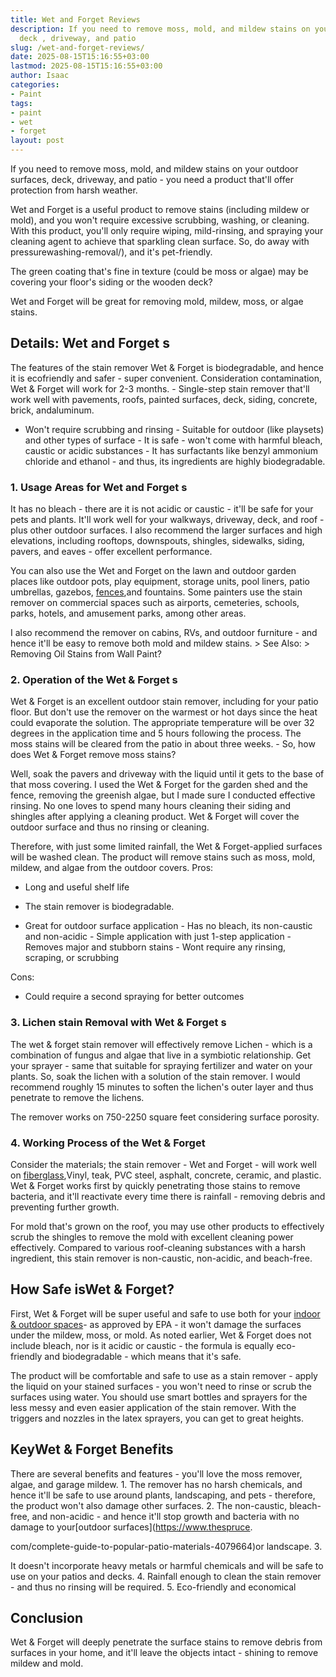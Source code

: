 ```yaml
---
title: Wet and Forget Reviews
description: If you need to remove moss, mold, and mildew stains on your outdoor surfaces,
  deck , driveway, and patio
slug: /wet-and-forget-reviews/
date: 2025-08-15T15:16:55+03:00
lastmod: 2025-08-15T15:16:55+03:00
author: Isaac
categories:
- Paint
tags:
- paint
- wet
- forget
layout: post
---
```

If you need to remove moss, mold, and mildew stains on your outdoor surfaces, deck, driveway, and patio - you need a product that'll offer protection from harsh weather.

Wet and Forget is a useful product to remove stains (including mildew or mold), and you won't require excessive scrubbing, washing, or cleaning. With this product, you'll only require wiping, mild-rinsing, and spraying your cleaning agent to achieve that sparkling clean surface. So, do away with pressurewashing-removal/), and it's pet-friendly.

The green coating that's fine in texture (could be moss or algae) may be covering your floor's siding or the wooden deck?

Wet and Forget will be great for removing mold, mildew, moss, or algae stains.

##  Details: Wet and Forget s

The features of the stain remover Wet & Forget is biodegradable, and hence it is ecofriendly and safer - super convenient. Consideration contamination, Wet & Forget will work for 2-3 months. - Single-step stain remover that'll work well with pavements, roofs, painted surfaces, deck, siding, concrete, brick, andaluminum.

- Won't require scrubbing and rinsing - Suitable for outdoor (like playsets) and other types of surface - It is safe - won't come with harmful bleach, caustic or acidic substances - It has surfactants like benzyl ammonium chloride and ethanol - and thus, its ingredients are highly biodegradable.

###  1. Usage Areas for Wet and Forget s

It has no bleach - there are it is not acidic or caustic - it'll be safe for your pets and plants. It'll work well for your walkways, driveway, deck, and roof - plus other outdoor surfaces. I also recommend the larger surfaces and high elevations, including rooftops, downspouts, shingles, sidewalks, siding, pavers, and eaves - offer excellent performance.

You can also use the Wet and Forget on the lawn and outdoor garden places like outdoor pots, play equipment, storage units, pool liners, patio umbrellas, gazebos, [fences](https://pestpolicy.com/best-stain-for-redwood-fence/),and fountains. Some painters use the stain remover on commercial spaces such as airports, cemeteries, schools, parks, hotels, and amusement parks, among other areas.

I also recommend the remover on cabins, RVs, and outdoor furniture - and hence it'll be easy to remove both mold and mildew stains. > See Also: > Removing Oil Stains from Wall Paint?

###  2. Operation of the Wet & Forget s

Wet & Forget is an excellent outdoor stain remover, including for your patio floor. But don't use the remover on the warmest or hot days since the heat could evaporate the solution. The appropriate temperature will be over 32 degrees in the application time and 5 hours following the process. The moss stains will be cleared from the patio in about three weeks. - So, how does Wet & Forget remove moss stains?

Well, soak the pavers and driveway with the liquid until it gets to the base of that moss covering. I used the Wet & Forget for the garden shed and the fence, removing the greenish algae, but I made sure I conducted effective rinsing. No one loves to spend many hours cleaning their siding and shingles after applying a cleaning product. Wet & Forget will cover the outdoor surface and thus no rinsing or cleaning.

Therefore, with just some limited rainfall, the Wet & Forget-applied surfaces will be washed clean. The product will remove stains such as moss, mold, mildew, and algae from the outdoor covers.
Pros:

- Long and useful shelf life

- The stain remover is biodegradable.

- Great for outdoor surface application - Has no bleach, its non-caustic and non-acidic - Simple application with just 1-step application - Removes major and stubborn stains - Wont require any rinsing, scraping, or scrubbing

Cons:

- Could require a second spraying for better outcomes

###  3. Lichen stain Removal with Wet & Forget s

The wet & forget stain remover will effectively remove Lichen - which is a combination of fungus and algae that live in a symbiotic relationship. Get your sprayer - same that suitable for spraying fertilizer and water on your plants. So, soak the lichen with a solution of the stain remover. I would recommend roughly 15 minutes to soften the lichen's outer layer and thus penetrate to remove the lichens.

The remover works on 750-2250 square feet considering surface porosity.

###  4. Working Process of the Wet & Forget

Consider the materials; the stain remover - Wet and Forget - will work well on [fiberglass](https://pestpolicy.com/best-paint-for-fiberglass-boats/),Vinyl, teak, PVC steel, asphalt, concrete, ceramic, and plastic. Wet & Forget works first by quickly penetrating those stains to remove bacteria, and it'll reactivate every time there is rainfall - removing debris and preventing further growth.

For mold that's grown on the roof, you may use other products to effectively scrub the shingles to remove the mold with excellent cleaning power effectively. Compared to various roof-cleaning substances with a harsh ingredient, this stain remover is non-caustic, non-acidic, and beach-free.

##  How Safe isWet & Forget?

First, Wet & Forget will be super useful and safe to use both for your [indoor & outdoor spaces](https://pestpolicy.com/can-you-use-exterior-paint-indoors/)- as approved by EPA - it won't damage the surfaces under the mildew, moss, or mold. As noted earlier, Wet & Forget does not include bleach, nor is it acidic or caustic - the formula is equally eco-friendly and biodegradable - which means that it's safe.

The product will be comfortable and safe to use as a stain remover - apply the liquid on your stained surfaces - you won't need to rinse or scrub the surfaces using water. You should use smart bottles and sprayers for the less messy and even easier application of the stain remover. With the triggers and nozzles in the latex sprayers, you can get to great heights.

##  KeyWet & Forget Benefits

There are several benefits and features - you'll love the moss remover, algae, and garage mildew. 1. The remover has no harsh chemicals, and hence it'll be safe to use around plants, landscaping, and pets - therefore, the product won't also damage other surfaces. 2. The non-caustic, bleach-free, and non-acidic - and hence it'll stop growth and bacteria with no damage to your[outdoor surfaces](https://www.thespruce.

com/complete-guide-to-popular-patio-materials-4079664)or landscape. 3.

It doesn't incorporate heavy metals or harmful chemicals and will be safe to use on your patios and decks. 4. Rainfall enough to clean the stain remover - and thus no rinsing will be required. 5. Eco-friendly and economical

##  Conclusion

Wet & Forget will deeply penetrate the surface stains to remove debris from surfaces in your home, and it'll leave the objects intact - shining to remove mildew and mold.
